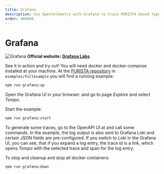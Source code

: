 ```yaml
---
title: Grafana
description: Use Opentelemetry with Grafana to trace PURISTA based typescript applications
order: 404000
---
```


# Grafana

![Grafana](/graphic/grafana_screenshot.png)
__Official website: [Grafana Labs](https://grafana.com)__

See it in action and try out!
You will need docker and docker-compose installed at your machine.
At the [PURISTA repository](https://github.com/puristajs/purista) in `examples/fullexample` you will find a running example:

```bash
npm run grafana:up
```

Open the Grafana UI in your browser: <ExternalLink href="http://localhost:3000" /> and go to page _Explore_ and select _Tempo_.

Start the example:

```bash
npm run grafana:start
```

To generate some traces, go to the OpenAPI UI at <ExternalLink href="http://localhost:8080" /> and call some commands.
In the example, the log output is also sent to Grafana Loki and certain JSON fields are pre-configured.
If you switch to _Loki_ in the Grafana UI, you can see, that if you expand a log entry, the trace id is a link, which opens _Tempo_ with the selected trace and span for the log entry.

To stop and cleanup and stop all docker containers:

```bash
npm run grafana:down
```
